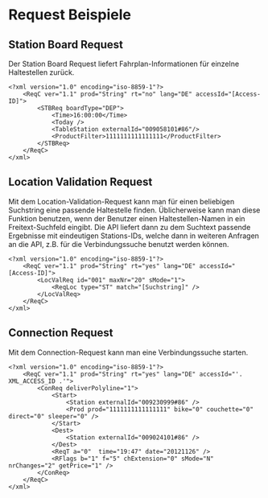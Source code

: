 # Request Beispiele


## Station Board Request

Der Station Board Request liefert Fahrplan-Informationen für einzelne Haltestellen zurück.

	<?xml version="1.0" encoding="iso-8859-1"?>
		<ReqC ver="1.1" prod="String" rt="no" lang="DE" accessId="[Access-ID]">
			<STBReq boardType="DEP"> 
				<Time>16:00:00</Time> 
				<Today /> 
				<TableStation externalId="009058101#86"/> 
				<ProductFilter>1111111111111111</ProductFilter> 
			</STBReq>
		</ReqC>
	</xml>



## Location Validation Request

Mit dem Location-Validation-Request kann man für einen beliebigen Suchstring eine passende Haltestelle finden. Üblicherweise kann man diese Funktion benutzen, wenn der Benutzer einen Haltestellen-Namen in ein Freitext-Suchfeld eingibt. Die API liefert dann zu dem Suchtext passende Ergebnisse mit eindeutigen Stations-IDs, welche dann in weiteren Anfragen an die API, z.B. für die Verbindungssuche benutzt werden können.

    <?xml version="1.0" encoding="iso-8859-1"?>
		<ReqC ver="1.1" prod="String" rt="yes" lang="DE" accessId="[Access-ID]">
			<LocValReq id="001" maxNr="20" sMode="1"> 
				<ReqLoc type="ST" match="[Suchstring]" /> 
			</LocValReq>
		</ReqC>
	</xml>

## Connection Request

Mit dem Connection-Request kann man eine Verbindungssuche starten.

	<?xml version="1.0" encoding="iso-8859-1"?>
		<ReqC ver="1.1" prod="String" rt="yes" lang="DE" accessId="'. XML_ACCESS_ID .'">
			<ConReq deliverPolyline="1">
				<Start>
					<Station externalId="009230999#86" />
					<Prod prod="1111111111111111" bike="0" couchette="0" direct="0" sleeper="0" />
				</Start>
				<Dest>						
					<Station externalId="009024101#86" />
				</Dest>
				<ReqT a="0"  time="19:47" date="20121126" />
				<RFlags b="1" f="5" chExtension="0" sMode="N" nrChanges="2" getPrice="1" />
			</ConReq>
		</ReqC>
	</xml>